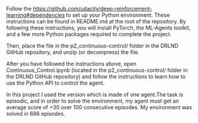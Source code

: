 Follow the https://github.com/udacity/deep-reinforcement-learning#dependencies to set up your Python environment. These instructions can be found in README.md at the root of the repository. By following these instructions, you will install PyTorch, the ML-Agents toolkit, and a few more Python packages required to complete the project.

Then, place the file in the p2_continuous-control/ folder in the DRLND GitHub repository, and unzip (or decompress) the file.

After you have followed the instructions above, open Continuous_Control.ipynb (located in the p2_continuous-control/ folder in the DRLND GitHub repository) and follow the instructions to learn how to use the Python API to control the agent.

In this project I used the version which is made of one agent.The task is episodic, and in order to solve the environment, my agent must get an average score of +30 over 100 consecutive episodes. My environment was solved in 686 episodes.


